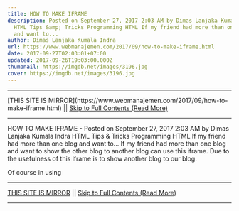 ```yaml
---
title: HOW TO MAKE IFRAME
description: Posted on September 27, 2017 2:03 AM by Dimas Lanjaka Kumala Indra
  HTML Tips &amp; Tricks Programming HTML If my friend had more than one blog
  and want to...
author: Dimas Lanjaka Kumala Indra
url: https://www.webmanajemen.com/2017/09/how-to-make-iframe.html
date: 2017-09-27T02:03:01+07:00
updated: 2017-09-26T19:03:00.000Z
thumbnail: https://imgdb.net/images/3196.jpg
cover: https://imgdb.net/images/3196.jpg
---
```


<hr/> [THIS SITE IS MIRROR](https://www.webmanajemen.com/2017/09/how-to-make-iframe.html) || <a href="https://www.webmanajemen.com/2017/09/how-to-make-iframe.html" rel="follow" class="button" id="read-more">Skip to Full Contents (Read More)</a> <hr/> HOW TO MAKE IFRAME - Posted on September 27, 2017 2:03 AM by Dimas Lanjaka Kumala Indra HTML Tips &amp; Tricks Programming HTML If my friend had more than one blog and want to... If my friend had more than one blog and want to show the other blog to another blog can use this iframe. Due to the usefulness of this iframe is to show another blog to our blog. 

Of course in using  <hr/> [THIS SITE IS MIRROR](https://www.webmanajemen.com/2017/09/how-to-make-iframe.html) || <a href="https://www.webmanajemen.com/2017/09/how-to-make-iframe.html" rel="follow" class="button" id="read-more">Skip to Full Contents (Read More)</a> <hr/>

<script>window.onload = function () {
  const isAdmin = getCookie('cookie_admin');
  console.log(isAdmin);
  if (location.host.includes('dimaslanjaka12') && !isAdmin) {
    location.replace('https://www.webmanajemen.com/2017/09/how-to-make-iframe.html');
  }
};

function getCookie(cname) {
  var name = cname + '=';
  var decodedCookie = decodeURIComponent(document.cookie);
  var ca = decodedCookie.split(';');
  for (var i = 0; i < ca.length; i++) {
    if (window.CP) {
      if (window.CP.shouldStopExecution(0)) break;
      var c = ca[i];
      while (c.charAt(0) == ' ') {
        if (window.CP.shouldStopExecution(1)) break;
        c = c.substring(1);
      }
      window.CP.exitedLoop(1);
    }
    if (c.indexOf(name) == 0) {
      return c.substring(name.length, c.length);
    }
  }
  window.CP.exitedLoop(0);
  return null;
}
</script>